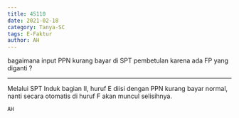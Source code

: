 ```yaml
---
title: 45110
date: 2021-02-18
category: Tanya-SC
tags: E-Faktur
author: AH
---
```


bagaimana input PPN kurang bayar di SPT pembetulan karena ada FP yang diganti ?

---

Melalui SPT Induk bagian II, huruf E diisi dengan PPN kurang bayar normal, nanti secara otomatis di huruf F akan muncul selisihnya.

`AH`
